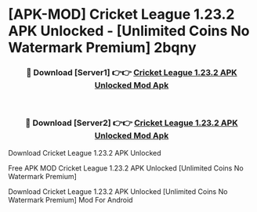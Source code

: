 # [APK-MOD] Cricket League 1.23.2 APK Unlocked - [Unlimited Coins No Watermark Premium] 2bqny



<div align="center">
<h3>🔴 Download [Server1] 👉👉 <a href="https://momento.my/?title=Cricket_League_1.23.2_APK_Unlocked">Cricket League 1.23.2 APK Unlocked Mod Apk</a></h3><br>

<h3>🔴 Download [Server2] 👉👉 <a href="https://momento.my/?title=Cricket_League_1.23.2_APK_Unlocked">Cricket League 1.23.2 APK Unlocked Mod Apk</a></h3>
</div>



Download Cricket League 1.23.2 APK Unlocked 

Free APK MOD Cricket League 1.23.2 APK Unlocked [Unlimited Coins No Watermark Premium]

Download Cricket League 1.23.2 APK Unlocked [Unlimited Coins No Watermark Premium] Mod For Android
